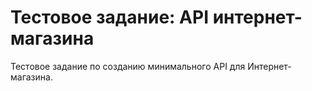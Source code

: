 # Тестовое задание: API интернет-магазина

Тестовое задание по созданию минимального API для Интернет-магазина.
